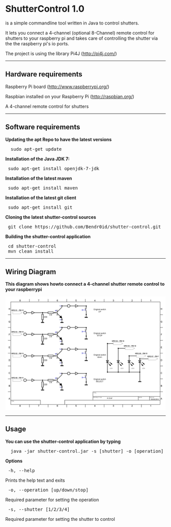 ShutterControl 1.0
==============

is a simple commandline tool written in Java to control shutters.

It lets you connect a 4-channel (optional 8-Channel) remote control for shutters to your raspberry pi and takes care of controlling the shutter via the the raspberry pi's io ports.

The project is using the library Pi4J (http://pi4j.com/)

----------------------------------------------
Hardware requirements
----------------------------------------------

Raspberry Pi board (http://www.raspberrypi.org/)

Raspbian installed on your Raspberry Pi (http://raspbian.org/)

A 4-channel remote control for shutters

----------------------------------------------
Software requirements
----------------------------------------------

<b>Updating the apt Repo to have the latest versions</b>

<pre>
  sudo apt-get update
</pre>  

<b>Installation of the Java JDK 7:</b>

<pre>
 sudo apt-get install openjdk-7-jdk
</pre>

<b>Installation of the latest maven</b>

<pre>
 sudo apt-get install maven
</pre>

<b>Installation of the latest git client</b>

<pre>
 sudo apt-get install git
</pre>


<b>Cloning the latest shutter-control sources</b>

<pre>
 git clone https://github.com/Bendr0id/shutter-control.git
</pre>

<b>Building the shutter-control application</b>

<pre>
 cd shutter-control
 mvn clean install
</pre>

----------------------------------------------
Wiring Diagram
----------------------------------------------

<b>This diagram shows howto connect a 4-channel shutter remote control to your raspberrypi</b>

![alt tag](https://raw.githubusercontent.com/bendr0id/shutter-control/master/wiring_diagram_4_channel.png)

----------------------------------------------
Usage
----------------------------------------------
<b> You can use the shutter-control application by typing</b>

<pre>
  java -jar shutter-control.jar -s [shutter] -o [operation]
</pre>


<b>Options</b>

<pre>
 -h, --help
</pre>
Prints the help text and exits

<pre>
 -o, --operation [up/down/stop]
</pre>
Required parameter for setting the operation

<pre>
 -s, --shutter [1/2/3/4]
</pre>
Required parameter for setting the shutter to control
